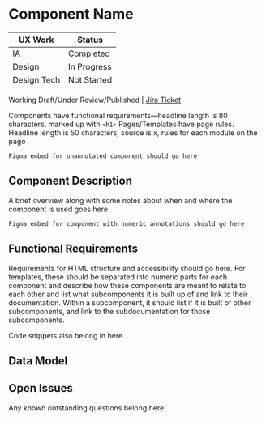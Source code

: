 # Component Name
| UX Work       | Status        |
|---------------|---------------|
| IA            | Completed     |
| Design        | In Progress   |
| Design Tech   | Not Started   |

Working Draft/Under Review/Published | [Jira Ticket]()

Components have functional requirements—headline length is 80 characters, marked up with `<h1>`
Pages/Templates have page rules. Headline length is 50 characters, source is x, rules for each module on the page

```Figma embed for unannotated component should go here```

## Component Description
A brief overview along with some notes about when and where the component is used goes here.

```Figma embed for component with numeric annotations should go here```

## Functional Requirements
Requirements for HTML structure and accessibility should go here. For templates, these should be separated into numeric parts for each component and describe how these components are meant to relate to each other and list what subcomponents it is built up of and link to their documentation. Within a subcomponent, it should list if it is built of other subcomponents, and link to the subdocumentation for those subcomponents.

Code snippets also belong in here.

## Data Model

## Open Issues
Any known outstanding questions belong here.
